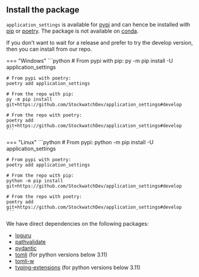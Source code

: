 ## Install the package

`application_settings` is available for [pypi](https://pypi.org/project/application-settings/)
and can hence be installed with [pip](https://pypi.org/project/pip) or
[poetry](https://python-poetry.org). The package is not available on 
[conda](https://docs.conda.io/en/latest/).

If you don't want to wait for a release and prefer to try the develop version, then you
can install from our repo.

=== "Windows"
    ```python
    # From pypi with pip:
    py -m pip install -U application_settings

    # From pypi with poetry:
    poetry add application_settings

    # From the repo with pip:
    py -m pip install git+https://github.com/StockwatchDev/application_settings#develop

    # From the repo with poetry:
    poetry add git+https://github.com/StockwatchDev/application_settings#develop
    ```

=== "Linux"
    ```python
    # From pypi:
    python -m pip install -U application_settings

    # From pypi with poetry:
    poetry add application_settings

    # From the repo with pip:
    python -m pip install git+https://github.com/StockwatchDev/application_settings#develop

    # From the repo with poetry:
    poetry add git+https://github.com/StockwatchDev/application_settings#develop
    ```

We have direct dependencies on the following packages:

- [loguru](https://pypi.org/project/loguru/)
- [pathvalidate](https://pypi.org/project/pathvalidate/)
- [pydantic](https://pypi.org/project/pydantic/)
- [tomli](https://pypi.org/project/tomli/) (for python versions below 3.11)
- [tomli-w](https://pypi.org/project/tomli-w/)
- [typing-extensions](https://pypi.org/project/typing-extensions/) (for python versions below 3.11)
